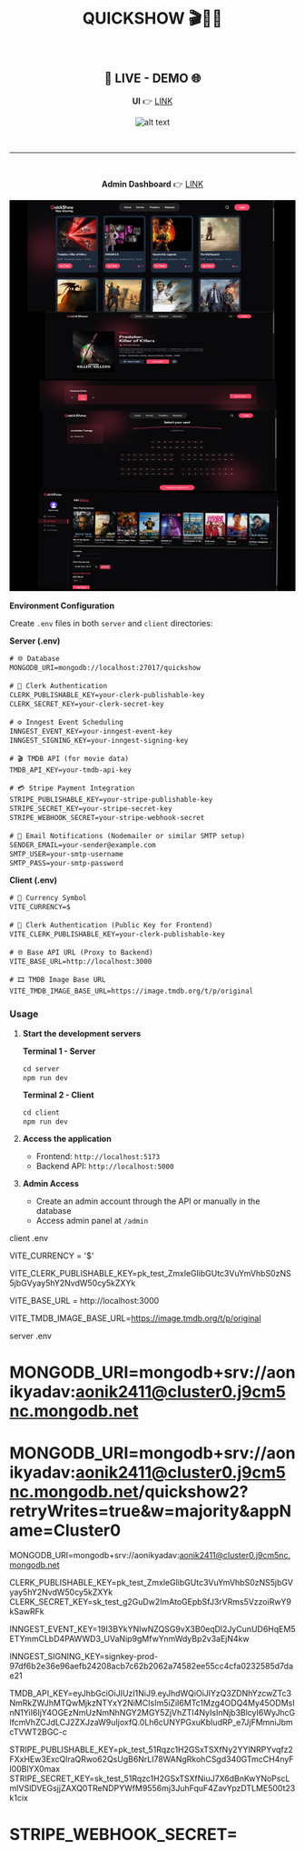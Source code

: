 
<div align="center">

# QUICKSHOW 🎬🍿🎥


<br />

## 🎦 LIVE - DEMO 🌐
  
**UI** 👉 [LINK](https://quickshow-sigma-roan.vercel.app/)

![alt text](screencapture-quickshow-sigma-roan-vercel-app-2025-07-04-07_02_38.png)

<br /><hr /><br />

**Admin Dashboard** 👉 [LINK](https://quickshow-sigma-roan.vercel.app/admin)

![alt text](screencapture-quickshow-sigma-roan-vercel-app-admin-2025-07-04-07_02_14.png)

</div>

 **Environment Configuration**
   
   Create `.env` files in both `server` and `client` directories:
   
   **Server (.env)**
   ```env
   # 🌐 Database
   MONGODB_URI=mongodb://localhost:27017/quickshow
    
   # 🔐 Clerk Authentication
   CLERK_PUBLISHABLE_KEY=your-clerk-publishable-key
   CLERK_SECRET_KEY=your-clerk-secret-key
    
   # ⚙️ Inngest Event Scheduling
   INNGEST_EVENT_KEY=your-inngest-event-key
   INNGEST_SIGNING_KEY=your-inngest-signing-key
    
   # 🎬 TMDB API (for movie data)
   TMDB_API_KEY=your-tmdb-api-key
    
   # 💳 Stripe Payment Integration
   STRIPE_PUBLISHABLE_KEY=your-stripe-publishable-key
   STRIPE_SECRET_KEY=your-stripe-secret-key
   STRIPE_WEBHOOK_SECRET=your-stripe-webhook-secret
    
   # 📧 Email Notifications (Nodemailer or similar SMTP setup)
   SENDER_EMAIL=your-sender@example.com
   SMTP_USER=your-smtp-username
   SMTP_PASS=your-smtp-password

   ```
   
   **Client (.env)**
   ```env
   # 💱 Currency Symbol
   VITE_CURRENCY=$

   # 🔐 Clerk Authentication (Public Key for Frontend)
   VITE_CLERK_PUBLISHABLE_KEY=your-clerk-publishable-key

   # 🌐 Base API URL (Proxy to Backend)
   VITE_BASE_URL=http://localhost:3000

   # 🎞️ TMDB Image Base URL
   VITE_TMDB_IMAGE_BASE_URL=https://image.tmdb.org/t/p/original

   ```

### Usage

1. **Start the development servers**
   
   **Terminal 1 - Server**
   ```console
   cd server
   npm run dev
   ```
   
   **Terminal 2 - Client**
   ```console
   cd client
   npm run dev
   ```

2. **Access the application**
   - Frontend: `http://localhost:5173`
   - Backend API: `http://localhost:5000`

3. **Admin Access**
   - Create an admin account through the API or manually in the database
   - Access admin panel at `/admin`




client .env









VITE_CURRENCY = '$'

VITE_CLERK_PUBLISHABLE_KEY=pk_test_ZmxleGlibGUtc3VuYmVhbS0zNS5jbGVyay5hY2NvdW50cy5kZXYk

VITE_BASE_URL = http://localhost:3000


VITE_TMDB_IMAGE_BASE_URL=https://image.tmdb.org/t/p/original





server .env











# MONGODB_URI=mongodb+srv://aonikyadav:aonik2411@cluster0.j9cm5nc.mongodb.net

# MONGODB_URI=mongodb+srv://aonikyadav:aonik2411@cluster0.j9cm5nc.mongodb.net/quickshow2?retryWrites=true&w=majority&appName=Cluster0
  MONGODB_URI=mongodb+srv://aonikyadav:aonik2411@cluster0.j9cm5nc.mongodb.net

CLERK_PUBLISHABLE_KEY=pk_test_ZmxleGlibGUtc3VuYmVhbS0zNS5jbGVyay5hY2NvdW50cy5kZXYk
CLERK_SECRET_KEY=sk_test_g2GuDw2ImAtoGEpbSfJ3rVRms5VzzoiRwY9kSawRFk   

INNGEST_EVENT_KEY=19I3BYkYNIwNZQSG9vX3B0eqDl2JyCunUD6HqEM5ETYmmCLbD4PAWWD3_UVaNip9gMfwYnmWdyBp2v3aEjN4kw

INNGEST_SIGNING_KEY=signkey-prod-97df6b2e36e96aefb24208acb7c62b2062a74582ee55cc4cfa0232585d7dae21


TMDB_API_KEY=eyJhbGciOiJIUzI1NiJ9.eyJhdWQiOiJlYzQ3ZDNhYzcwZTc3NmRkZWJhMTQwMjkzNTYxY2NiMCIsIm5iZiI6MTc1Mzg4ODQ4My45ODMsInN1YiI6IjY4OGEzNmUzNmNhNGY2MGY5ZjVhZTI4NyIsInNjb3BlcyI6WyJhcGlfcmVhZCJdLCJ2ZXJzaW9uIjoxfQ.0Lh6cUNYPGxuKbIudRP_e7JjFMmniJbmcTVWT2BGC-c



STRIPE_PUBLISHABLE_KEY=pk_test_51Rqzc1H2GSxTSXfNy2YYlNRPYvqfz2FXxHEw3ExcQlraQRwo62QsUgB6NrLl78WANgRkohCSgd340GTmcCH4nyFl00BlYX0max
STRIPE_SECRET_KEY=sk_test_51Rqzc1H2GSxTSXfNiuJ7X6dBnKwYNoPscLmIVSlDVEGsjjZAXQ0TReNDPYWfM9556mj3JuhFquF4ZavYpzDTLME500t23k1cix
# STRIPE_WEBHOOK_SECRET=



